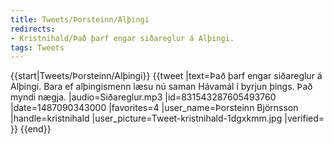 ```yaml
---
title: Tweets/Þorsteinn/Alþingi
redirects:
- Kristnihald/Það þarf engar siðareglur á Alþingi.
tags: Tweets
---
```


{{start|Tweets/Þorsteinn/Alþingi}}
{{tweet
|text=Það þarf engar siðareglur á Alþingi. Bara ef alþingismenn læsu nú saman Hávamál í byrjun þings. Það myndi nægja.
|audio=Siðareglur.mp3
|id=831543287605493760
|date=1487090343000
|favorites=4
|user_name=Þorsteinn Björnsson
|handle=kristnihald
|user_picture=Tweet-kristnihald-1dgxkmm.jpg
|verified=
}}
{{end}}<noinclude>

</noinclude>